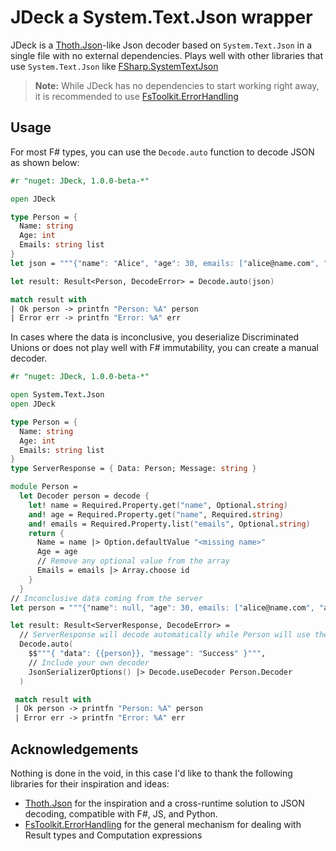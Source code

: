 ﻿# JDeck a System.Text.Json wrapper

JDeck is a  [Thoth.Json]-like Json decoder based on `System.Text.Json` in a single file with no external
dependencies. Plays well with other libraries that use `System.Text.Json` like [FSharp.SystemTextJson]

> **Note:** While JDeck has no dependencies to start working right away, it is recommended to
> use [FsToolkit.ErrorHandling]

## Usage

For most F# types, you can use the `Decode.auto` function to decode JSON as shown below:

```fsharp
#r "nuget: JDeck, 1.0.0-beta-*"

open JDeck

type Person = {
  Name: string
  Age: int
  Emails: string list
}
let json = """{"name": "Alice", "age": 30, emails: ["alice@name.com", "alice@age.com"] }"""

let result: Result<Person, DecodeError> = Decode.auto(json)

match result with
| Ok person -> printfn "Person: %A" person
| Error err -> printfn "Error: %A" err
```

In cases where the data is inconclusive, you deserialize Discriminated Unions or does not play well with F# immutability, you can create a manual decoder.

```fsharp
#r "nuget: JDeck, 1.0.0-beta-*"

open System.Text.Json
open JDeck

type Person = {
  Name: string
  Age: int
  Emails: string list
}
type ServerResponse = { Data: Person; Message: string }

module Person =
  let Decoder person = decode {
    let! name = Required.Property.get("name", Optional.string)
    and! age = Required.Property.get("name", Required.string)
    and! emails = Required.Property.list("emails", Optional.string)
    return {
      Name = name |> Option.defaultValue "<missing name>"
      Age = age
      // Remove any optional value from the array
      Emails = emails |> Array.choose id
    }
  }
// Inconclusive data coming from the server
let person = """{"name": null, "age": 30, emails: ["alice@name.com", "alice@age.com", null] }"""

let result: Result<ServerResponse, DecodeError> =
  // ServerResponse will decode automatically while Person will use the custom decoder
  Decode.auto(
    $$"""{ "data": {{person}}, "message": "Success" }""",
    // Include your own decoder
    JsonSerializerOptions() |> Decode.useDecoder Person.Decoder
  )

 match result with
 | Ok person -> printfn "Person: %A" person
 | Error err -> printfn "Error: %A" err
```


## Acknowledgements

Nothing is done in the void, in this case I'd like to thank the following libraries for their inspiration and ideas:

- [Thoth.Json] for the inspiration and a cross-runtime solution to JSON decoding, compatible with F#, JS, and Python.
- [FsToolkit.ErrorHandling] for the general mechanism for dealing with Result types and Computation expressions

[Thoth.Json]: https://github.com/thoth-org/Thoth.Json
[FSharp.SystemTextJson]: https://github.com/Tarmil/FSharp.SystemTextJson
[FsToolkit.ErrorHandling]: https://github.com/demystifyfp/FsToolkit.ErrorHandling
